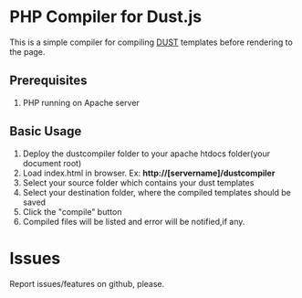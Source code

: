 PHP Compiler for Dust.js
====================================

This is a simple compiler for compiling [DUST][1] templates before rendering to the page.


Prerequisites
--------------------------------
 1. PHP running on Apache server
 
Basic Usage
-----------
 1. Deploy the dustcompiler folder to your apache htdocs folder(your document root)
 2. Load index.html in browser. Ex: **http://[servername]/dustcompiler**
 3. Select your source folder which contains your dust templates
 4. Select your destination folder, where the compiled templates should be saved
 5. Click the "compile" button
 6. Compiled files will be listed and error will be notified,if any.


  [1]: http://akdubya.github.com/dustjs/

Issues
=======
Report issues/features on github, please.